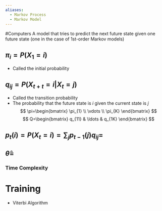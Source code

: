 ```yaml
---
aliases:
  - Markov Process
  - Markov Model
---
```

#Computers 
A model that tries to predict the next future state given one future state (one in the case of 1st-order Markov models)
## $\displaystyle \pi_{i}=P(X_{1}=i)$
* Called the initial probability
## $\displaystyle q_{ij}=P(X_{t+t}=i|X_{t}=j)$
* Called the transition probability
* The probability that the future state is $\displaystyle i$ given the current state is $\displaystyle j$
$$
\pi=\begin{bmatrix}
\pi_{1} \\
\vdots  \\
\pi_{K}
\end{bmatrix}
$$
$$
Q=\begin{bmatrix}
q_{11} & \ldots  & q_{1K}
\end{bmatrix}
$$

## $\displaystyle p_{t}(i)=P(X_{t}=i)=\sum_{j}p_{t-1}(j)q_{ij}=$
## $\displaystyle \hat{\theta}=$
### Time Complexity
# Training
* Viterbi Algorithm